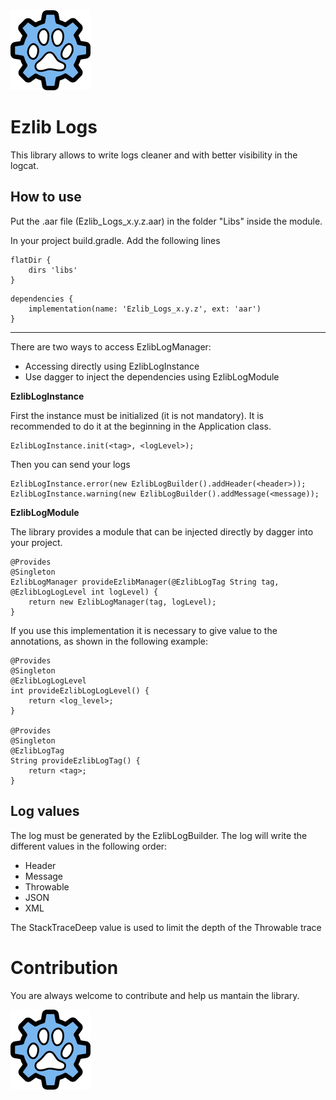 <img src="https://github.com/Serecac/ezlib_logs/blob/master/ezlib.png" alt="Ezlib" width="128" height="128">

Ezlib Logs
=======

This library allows to write logs cleaner and with better visibility in the logcat.

How to use
-------
Put the .aar file (Ezlib_Logs_x.y.z.aar) in the folder "Libs" inside the module.

In your project build.gradle. Add the following lines
```
flatDir {
	dirs 'libs'
}
```
```
dependencies {
	implementation(name: 'Ezlib_Logs_x.y.z', ext: 'aar')
}
```

------------------------------------------------------

There are two ways to access EzlibLogManager:
- Accessing directly using EzlibLogInstance
- Use dagger to inject the dependencies using EzlibLogModule


**EzlibLogInstance**

First the instance must be initialized (it is not mandatory). It is recommended to do it at the beginning in the Application class.
```
EzlibLogInstance.init(<tag>, <logLevel>);
```

Then you can send your logs
```
EzlibLogInstance.error(new EzlibLogBuilder().addHeader(<header>));
EzlibLogInstance.warning(new EzlibLogBuilder().addMessage(<message));
```


**EzlibLogModule**

The library provides a module that can be injected directly by dagger into your project.
```
@Provides
@Singleton
EzlibLogManager provideEzlibManager(@EzlibLogTag String tag, @EzlibLogLogLevel int logLevel) {
	return new EzlibLogManager(tag, logLevel);
}
```

If you use this implementation it is necessary to give value to the annotations, as shown in the following example:
```
@Provides
@Singleton
@EzlibLogLogLevel
int provideEzlibLogLogLevel() {
	return <log_level>;
}

@Provides
@Singleton
@EzlibLogTag
String provideEzlibLogTag() {
	return <tag>;
}
```

Log values
-------
The log must be generated by the EzlibLogBuilder.
The log will write the different values in the following order:
* Header
* Message
* Throwable 
* JSON
* XML

The StackTraceDeep value is used to limit the depth of the Throwable trace

Contribution
=======
You are always welcome to contribute and help us mantain the library. 

<img src="https://github.com/Serecac/ezlib_logs/blob/master/ezlib.png" alt="Ezlib" width="128" height="128">